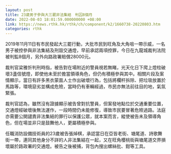 ```yaml
---
layout: post
title: 23歲男子參與大三罷非法集結　判囚8個月
date: 2022-08-03 18:01:59.000000000 +08:00
link: https://news.rthk.hk/rthk/ch/component/k2/1660738-20220803.htm
categories: rthk
---
```


2019年11月11日有市民發起大三罷行動，大批市民到旺角及大角咀一帶示威，一名男子被控參與非法集結及刑毀交通燈，早前承認兩項控罪，今日在九龍城裁判法院被判監8個月，另外向路政署賠償28000元。

裁判官梁雅忻判刑時指，被告對在場附近的警員視若無睹，光天化日下爬上燈柱破壞3盞信號燈，即使他未至於擔當領導角色，但仍有積極參與其中。相關片段及案情顯示，當日有許多黑衣蒙面人士作出破壞行為，包括將欄杆拆除、把垃圾放置於馬路等，環境惡劣並構成危險，當時仍有車輛經過，市民亦無法前往目的地，氣氛緊張。

裁判官認為，雖然沒有證據顯示被告曾對抗警員，但案發地點位於交通重要位置，交通燈經破壞後無法運作，一段時間仍未能修復，導致市民要冒著危險過路。法庭亦需要公開譴責非法集結的罪行以保護公眾，就本案而言，縱使被告未及領導角色，但在場並非只是鼓舞他人，更屬積極參與。

任職消防設備技術員的23歲被告張焯棋，承認當日在亞皆老街、塘尾道、詩歌舞街一帶，連同其他身分不詳的人非法集結在一起，又在旺角櫻桃街與塘尾道交界損壞屬於路政署的交通燈。被告之後被捕，背包內搜出螺絲批、鉗等工具。
